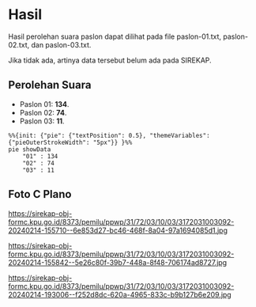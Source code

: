 # Hasil

Hasil perolehan suara paslon dapat dilihat pada file paslon-01.txt, paslon-02.txt, dan paslon-03.txt.

Jika tidak ada, artinya data tersebut belum ada pada SIREKAP.

## Perolehan Suara

 * Paslon 01: **134**.
 * Paslon 02: **74**.
 * Paslon 03: **11**.

```mermaid
%%{init: {"pie": {"textPosition": 0.5}, "themeVariables": {"pieOuterStrokeWidth": "5px"}} }%%
pie showData
    "01" : 134
    "02" : 74
    "03" : 11
```
## Foto C Plano

https://sirekap-obj-formc.kpu.go.id/8373/pemilu/ppwp/31/72/03/10/03/3172031003092-20240214-155710--6e853d27-bc46-468f-8a04-97a1694085d1.jpg

https://sirekap-obj-formc.kpu.go.id/8373/pemilu/ppwp/31/72/03/10/03/3172031003092-20240214-155842--5e26c80f-39b7-448a-8f48-706174ad8727.jpg

https://sirekap-obj-formc.kpu.go.id/8373/pemilu/ppwp/31/72/03/10/03/3172031003092-20240214-193006--f252d8dc-620a-4965-833c-b9b127b6e209.jpg
